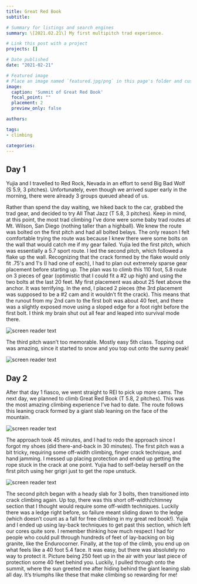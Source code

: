 ```yaml
---
title: Great Red Book
subtitle: 

# Summary for listings and search engines
summary: \[2021.02.21\] My first multipitch trad experience.

# Link this post with a project
projects: []

# Date published
date: "2021-02-21"

# Featured image
# Place an image named `featured.jpg/png` in this page's folder and customize its options here.
image:
  caption: 'Summit of Great Red Book'
  focal_point: ""
  placement: 2
  preview_only: false

authors:

tags:
- climbing

categories:
---
```


Day 1
--------
Yujia and I travelled to Red Rock, Nevada in an effort to send Big Bad Wolf (S 5.9, 3 pitches). Unfortunately, even though we arrived super early in the morning, there were already 3 groups queued ahead of us. 

Rather than spend the day waiting, we hiked back to the car, grabbed the trad gear, and decided to try All That Jazz (T 5.8, 3 pitches). Keep in mind, at this point, the most trad climbing I've done were some baby trad routes at Mt. Wilson, San Diego (nothing taller than a highball). We knew the route was bolted on the first pitch and had all bolted belays. The only reason I felt comfortable trying the route was because I knew there were some bolts on the wall that would catch me if my gear failed. Yujia led the first pitch, which was essentially a 5.7 sport route. I led the second pitch, which followed a flake up the wall. Recognizing that the crack formed by the flake would only fit .75's and 1's (I had one of each), I had to plan out extremely sparse gear placement before starting up. The plan was to climb this 110 foot, 5.8 route on 3 pieces of gear (optimistic that I could fit a #2 up high) and using the two bolts at the last 20 feet. My first placement was about 25 feet above the anchor. It was terrifying. In the end, I placed 2 pieces (the 3rd placement was supposed to be a #2 cam and it wouldn’t fit the crack). This means that the runout from my 2nd cam to the first bolt was about 40 feet, and there was a slightly exposed move using a sloped edge for a foot right before the first bolt. I think my brain shut out all fear and leaped into survival mode there. 

![screen reader text](allthatjazz1.jpg "All That Jazz")

The third pitch wasn’t too memorable. Mostly easy 5th class. Topping out was amazing, since it started to snow and you top out onto the sunny peak!

![screen reader text](allthatjazz2.jpg "All That Jazz")

Day 2
-------
After that day 1 fiasco, we went straight to REI to pick up more cams. The next day, we planned to climb Great Red Book (T 5.8, 2 pitches). This was the most amazing climbing experience I’ve had to date. The route follows this leaning crack formed by a giant slab leaning on the face of the mountain.

![screen reader text](grb1.jpg "Great Red Book")

 The approach took 45 minutes, and I had to redo the approach since I forgot my shoes (did there-and-back in 30 minutes). The first pitch was a bit tricky, requiring some off-width climbing, finger crack technique, and hand jamming. I messed up placing protection and ended up getting the rope stuck in the crack at one point. Yujia had to self-belay herself on the first pitch using her grigri just to get the rope unstuck. 

![screen reader text](grb2.jpg "Great Red Book")

The second pitch began with a heady slab for 3 bolts, then transitioned into crack climbing again. Up top, there was this short off-width/chimney section that I thought would require some off-width techniques. Luckily there was a ledge right before, so failure meant sliding down to the ledge (which doesn’t count as a fall for free climbing in my great red book!). Yujia and I ended up using lay-back techniques to get past this section, which left our cores quite sore. I remember thinking how much respect I had for people who could pull through hundreds of feet of lay-backing on big granite, like the Endurocorner. Finally, at the top of the climb, you end up on what feels like a 40 foot 5.4 face. It was easy, but there was absolutely no way to protect it. Picture being 250 feet up in the air with your last piece of protection some 40 feet behind you. Luckily, I pulled through onto the summit, where the sun greeted me after hiding behind the giant leaning slab all day. It’s triumphs like these that make climbing so rewarding for me!